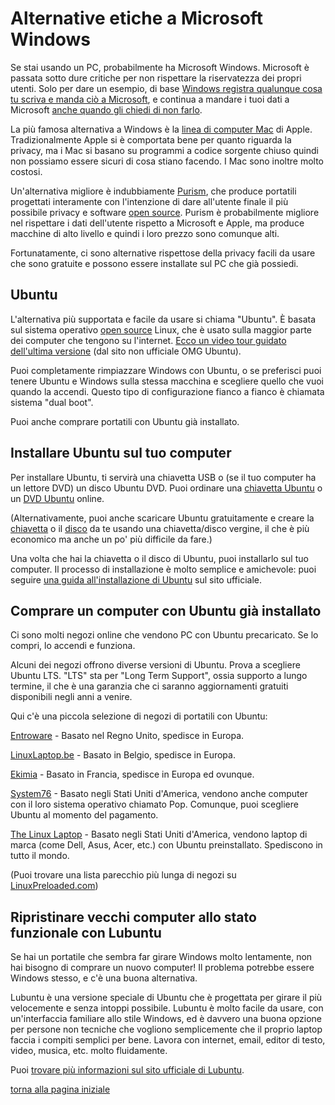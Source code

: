 # Alternative etiche a Microsoft Windows

Se stai usando un PC, probabilmente ha Microsoft Windows. Microsoft è passata sotto 
dure critiche per non rispettare la riservatezza dei propri utenti. 
Solo per dare un esempio, di base [Windows registra qualunque cosa tu scriva e manda 
ciò a Microsoft](https://www.techjunkie.com/disable-keylogger-windows-10/), e 
continua a mandare i tuoi dati a Microsoft [anche quando gli chiedi di non 
farlo](https://arstechnica.com/information-technology/2015/08/even-when-told-not-to-windows-10-just-cant-stop-talking-to-microsoft/). 

La più famosa alternativa a Windows è la [linea di computer Mac](https://www.apple.com/mac/) 
di Apple. Tradizionalmente Apple si è comportata bene per quanto riguarda la privacy, 
ma i Mac si basano su programmi a codice sorgente chiuso quindi non possiamo essere 
sicuri di cosa stiano facendo. I Mac sono inoltre molto costosi. 

Un'alternativa migliore è indubbiamente [Purism](https://puri.sm/), che produce portatili 
progettati interamente con l'intenzione di dare all'utente finale il più possibile privacy 
e software [open source](https://switching.social/what-is-open-source-software/). Purism 
è probabilmente migliore nel rispettare i dati dell'utente rispetto a Microsoft e Apple, 
ma produce macchine di alto livello e quindi i loro prezzo sono comunque alti. 

Fortunatamente, ci sono alternative rispettose della privacy facili da usare che sono 
gratuite e possono essere installate sul PC che già possiedi. 

## Ubuntu

L'alternativa più supportata e facile da usare si chiama "Ubuntu". È basata sul sistema 
operativo [open source](https://switching.social/what-is-open-source-software/) Linux, che 
è usato sulla maggior parte dei computer che tengono su l'internet. [Ecco un video tour guidato 
dell'ultima versione](https://www.youtube.com/watch?v=ONXfL6evR0Q) (dal sito non ufficiale 
OMG Ubuntu). 

Puoi completamente rimpiazzare Windows con Ubuntu, o se preferisci puoi tenere Ubuntu e 
Windows sulla stessa macchina e scegliere quello che vuoi quando la accendi. Questo tipo di 
configurazione fianco a fianco è chiamata sistema "dual boot". 

Puoi anche comprare portatili con Ubuntu già installato. 

## Installare Ubuntu sul tuo computer

Per installare Ubuntu, ti servirà una chiavetta USB o (se il tuo computer ha un lettore 
DVD) un disco Ubuntu DVD. Puoi ordinare una [chiavetta Ubuntu](https://www.osdisc.com/products/ubuntu/ubuntu-1804-lts-desktop-16gb-usb-flash-drive-64bit.html) 
o un [DVD Ubuntu](https://www.osdisc.com/products/ubuntu/ubuntu-1804-lts-desktop-install-live-dvd-64bit.html) 
online. 

(Alternativamente, puoi anche scaricare Ubuntu gratuitamente e creare la [chiavetta](https://tutorials.ubuntu.com/tutorial/tutorial-create-a-usb-stick-on-windows#0) 
o il [disco](https://tutorials.ubuntu.com/tutorial/tutorial-burn-a-dvd-on-windows#0) 
da te usando una chiavetta/disco vergine, il che è più economico ma anche un po' 
più difficile da fare.)

Una volta che hai la chiavetta o il disco di Ubuntu, puoi installarlo sul tuo computer. 
Il processo di installazione è molto semplice e amichevole: puoi seguire [una guida 
all'installazione di Ubuntu](https://tutorials.ubuntu.com/tutorial/tutorial-install-ubuntu-desktop) 
sul sito ufficiale. 

## Comprare un computer con Ubuntu già installato

Ci sono molti negozi online che vendono PC con Ubuntu precaricato. Se lo compri, 
lo accendi e funziona. 

Alcuni dei negozi offrono diverse versioni di Ubuntu. Prova a scegliere Ubuntu LTS. 
"LTS" sta per "Long Term Support", ossia supporto a lungo termine, il che è una 
garanzia che ci saranno aggiornamenti gratuiti disponibili negli anni a venire. 

Qui c'è una piccola selezione di negozi di portatili con Ubuntu: 

[Entroware](https://www.entroware.com/) - Basato nel Regno Unito, spedisce in Europa. 

[LinuxLaptop.be](https://www.linuxlaptop.be/) - Basato in Belgio, spedisce in Europa. 

[Ekimia](http://shop.ekimia.fr/en/) - Basato in Francia, spedisce in Europa ed ovunque. 

[System76](https://system76.com/) - Basato negli Stati Uniti d'America, vendono anche computer 
con il loro sistema operativo chiamato Pop. Comunque, puoi scegliere Ubuntu al momento del 
pagamento. 

[The Linux Laptop](https://thelinuxlaptop.com/) - Basato negli Stati Uniti d'America, 
vendono laptop di marca (come Dell, Asus, Acer, etc.) con Ubuntu preinstallato. 
Spediscono in tutto il mondo. 

(Puoi trovare una lista parecchio più lunga di negozi 
su [LinuxPreloaded.com](https://linuxpreloaded.com/))

## Ripristinare vecchi computer allo stato funzionale con Lubuntu

Se hai un portatile che sembra far girare Windows molto lentamente, non hai bisogno di 
comprare un nuovo computer! Il problema potrebbe essere Windows stesso, e c'è una buona 
alternativa. 

Lubuntu è una versione speciale di Ubuntu che è progettata per girare il più velocemente e 
senza intoppi possibile. Lubuntu è molto facile da usare, con un'interfaccia familiare 
allo stile Windows, ed è davvero una buona opzione per persone non tecniche che vogliono 
semplicemente che il proprio laptop faccia i compiti semplici per bene. Lavora con 
internet, email, editor di testo, video, musica, etc. molto fluidamente. 

Puoi [trovare più informazioni sul sito ufficiale di Lubuntu](https://lubuntu.me/). 

[torna alla pagina iniziale](index)
